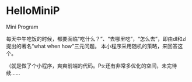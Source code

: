 # HelloMiniP
Mini Program

每天中午吃饭的时候，都要面临“吃什么？”、“去哪里吃”，“怎么去”，即由dl和zl提出的著名“what when how”三元问题。
本小程序采用随机的策略，来回答这个。

（就是做了个小程序，爽爽前端的代码。Ps:还有非常多优化的空间，未完待续……

